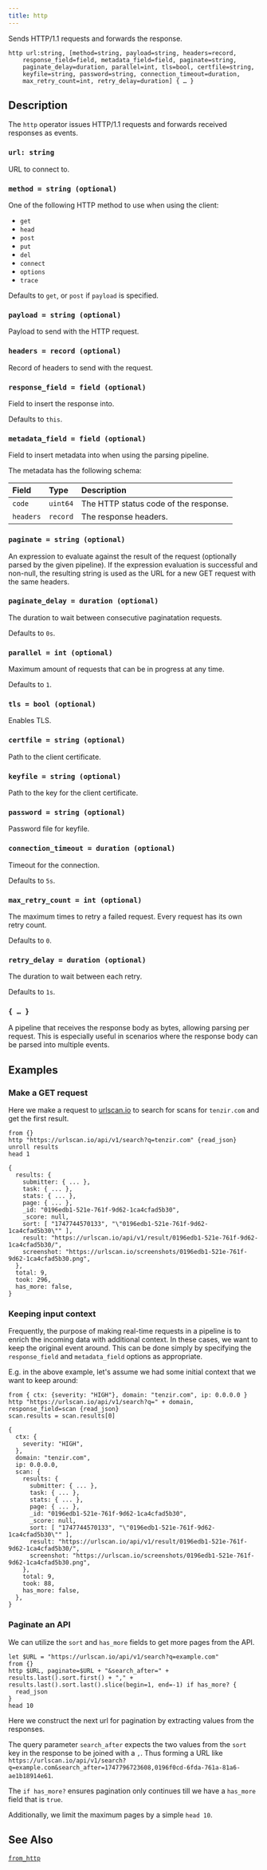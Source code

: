 ```yaml
---
title: http
---
```


Sends HTTP/1.1 requests and forwards the response.

```tql
http url:string, [method=string, payload=string, headers=record,
    response_field=field, metadata_field=field, paginate=string,
    paginate_delay=duration, parallel=int, tls=bool, certfile=string,
    keyfile=string, password=string, connection_timeout=duration,
    max_retry_count=int, retry_delay=duration] { … }
```

## Description

The `http` operator issues HTTP/1.1 requests and forwards received responses as events.

### `url: string`

URL to connect to.

### `method = string (optional)`

One of the following HTTP method to use when using the client:
- `get`
- `head`
- `post`
- `put`
- `del`
- `connect`
- `options`
- `trace`

Defaults to `get`, or `post` if `payload` is specified.

### `payload = string (optional)`

Payload to send with the HTTP request.

### `headers = record (optional)`

Record of headers to send with the request.

### `response_field = field (optional)`

Field to insert the response into.

Defaults to `this`.

### `metadata_field = field (optional)`

Field to insert metadata into when using the parsing pipeline.

The metadata has the following schema:

| Field                | Type     | Description                           |
| :------------------- | :------- | :------------------------------------ |
| `code`               | `uint64` | The HTTP status code of the response. |
| `headers`            | `record` | The response headers.                 |

### `paginate = string (optional)`

An expression to evaluate against the result of the request (optionally parsed
by the given pipeline). If the expression evaluation is successful and non-null, the
resulting string is used as the URL for a new GET request with the same headers.

### `paginate_delay = duration (optional)`

The duration to wait between consecutive paginatation requests.

Defaults to `0s`.

### `parallel = int (optional)`

Maximum amount of requests that can be in progress at any time.

Defaults to `1`.

### `tls = bool (optional)`

Enables TLS.

### `certfile = string (optional)`

Path to the client certificate.

### `keyfile = string (optional)`

Path to the key for the client certificate.

### `password = string (optional)`

Password file for keyfile.

### `connection_timeout = duration (optional)`

Timeout for the connection.

Defaults to `5s`.

### `max_retry_count = int (optional)`

The maximum times to retry a failed request. Every request has its own retry
count.

Defaults to `0`.

### `retry_delay = duration (optional)`

The duration to wait between each retry.

Defaults to `1s`.

### `{ … }`

A pipeline that receives the response body as bytes, allowing parsing per
request. This is especially useful in scenarios where the response body can be
parsed into multiple events.

## Examples

### Make a GET request

Here we make a request to [urlscan.io](https://urlscan.io/docs/api#search) to search for scans for `tenzir.com` and get the first result.

```tql
from {}
http "https://urlscan.io/api/v1/search?q=tenzir.com" {read_json}
unroll results
head 1
```

```tql
{
  results: {
    submitter: { ... },
    task: { ... },
    stats: { ... },
    page: { ... },
    _id: "0196edb1-521e-761f-9d62-1ca4cfad5b30",
    _score: null,
    sort: [ "1747744570133", "\"0196edb1-521e-761f-9d62-1ca4cfad5b30\"" ],
    result: "https://urlscan.io/api/v1/result/0196edb1-521e-761f-9d62-1ca4cfad5b30/",
    screenshot: "https://urlscan.io/screenshots/0196edb1-521e-761f-9d62-1ca4cfad5b30.png",
  },
  total: 9,
  took: 296,
  has_more: false,
}
```

### Keeping input context

Frequently, the purpose of making real-time requests in a pipeline is to enrich
the incoming data with additional context. In these cases, we want to keep the
original event around. This can be done simply by specifying the
`response_field` and `metadata_field` options as appropriate.

E.g. in the above example, let's assume we had some initial context that we want
to keep around:

```tql
from { ctx: {severity: "HIGH"}, domain: "tenzir.com", ip: 0.0.0.0 }
http "https://urlscan.io/api/v1/search?q=" + domain, response_field=scan {read_json}
scan.results = scan.results[0]
```

```tql
{
  ctx: {
    severity: "HIGH",
  },
  domain: "tenzir.com",
  ip: 0.0.0.0,
  scan: {
    results: {
      submitter: { ... },
      task: { ... },
      stats: { ... },
      page: { ... },
      _id: "0196edb1-521e-761f-9d62-1ca4cfad5b30",
      _score: null,
      sort: [ "1747744570133", "\"0196edb1-521e-761f-9d62-1ca4cfad5b30\"" ],
      result: "https://urlscan.io/api/v1/result/0196edb1-521e-761f-9d62-1ca4cfad5b30/",
      screenshot: "https://urlscan.io/screenshots/0196edb1-521e-761f-9d62-1ca4cfad5b30.png",
    },
    total: 9,
    took: 88,
    has_more: false,
  },
}
```

### Paginate an API

We can utilize the `sort` and `has_more` fields to get
more pages from the API.

```tql
let $URL = "https://urlscan.io/api/v1/search?q=example.com"
from {}
http $URL, paginate=$URL + "&search_after=" + results.last().sort.first() + "," + results.last().sort.last().slice(begin=1, end=-1) if has_more? {
  read_json
}
head 10
```

Here we construct the next url for pagination by extracting values from the
responses.

The query parameter `search_after` expects the two values from the
`sort` key in the response to be joined with a `,`. Thus forming a URL like
`https://urlscan.io/api/v1/search?q=example.com&search_after=1747796723608,0196f0cd-6fda-761a-81a6-ae1b18914e61`.

The `if has_more?` ensures pagination only continues till we have a `has_more`
field that is `true`.

Additionally, we limit the maximum pages by a simple `head 10`.

## See Also

[`from_http`](/reference/operators/from_http)
